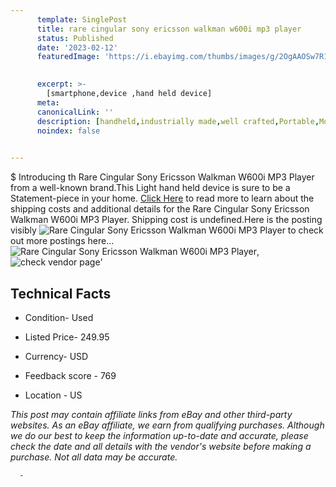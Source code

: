 ```yaml
---
      template: SinglePost
      title: rare cingular sony ericsson walkman w600i mp3 player
      status: Published
      date: '2023-02-12'
      featuredImage: 'https://i.ebayimg.com/thumbs/images/g/2OgAAOSw7R1j4WQc/s-l225.jpg'
       

      excerpt: >-
        [smartphone,device ,hand held device]
      meta:
      canonicalLink: ''
      description: [handheld,industrially made,well crafted,Portable,Mobile,Compact,Convenient,Lightweight,Maneuverable,Man-portable,Miniature,Carriable,Hand-held,Light,Holdable,Transportable,Mobile device,Pocket-sized,On-the-go,Wireless,Cordless,Compact size,Convenient size, smartphone,device ,hand held device]
      noindex: false
      

---
```

$
      Introducing th Rare Cingular Sony Ericsson Walkman W600i MP3 Player from a well-known brand.This Light hand held device is sure to be a Statement-piece in your home. [Click Here](https://www.ebay.com/itm/285136701504?hash=item426378c840%3Ag%3A2OgAAOSw7R1j4WQc&mkevt=1&mkcid=1&mkrid=711-53200-19255-0&campid=%253CePNCampaignId%253E&customid=%253CreferenceId%253E&toolid=10049) to read more to learn about the shipping costs and additional details for the Rare Cingular Sony Ericsson Walkman W600i MP3 Player. Shipping cost is undefined.Here is the posting visibly ![Rare Cingular Sony Ericsson Walkman W600i MP3 Player](https://i.ebayimg.com/thumbs/images/g/2OgAAOSw7R1j4WQc/s-l225.jpg) to check out more postings here... ![Rare Cingular Sony Ericsson Walkman W600i MP3 Player](https://i.ebayimg.com/images/g/2OgAAOSw7R1j4WQc/s-l1600.jpg), ![check vendor page](https://origin-galleryplus.ebayimg.com/ws/web/285136701504_2_0_1/225x225.jpg,https://origin-galleryplus.ebayimg.com/ws/web/285136701504_3_0_1/225x225.jpg,https://origin-galleryplus.ebayimg.com/ws/web/285136701504_4_0_1/225x225.jpg,https://origin-galleryplus.ebayimg.com/ws/web/285136701504_5_0_1/225x225.jpg,https://origin-galleryplus.ebayimg.com/ws/web/285136701504_6_0_1/225x225.jpg)'

      

 ## Technical Facts 



     
      

 - Condition- Used 


      

 - Listed Price- 249.95 


      

 - Currency- USD 


      

 - Feedback score - 769 


      

 - Location - US 


      
      

 *_This post may contain affiliate links from eBay and other third-party websites. As an eBay affiliate, we earn from qualifying purchases. Although we do our best to keep the information up-to-date and accurate, please check the date and all details with the vendor's website before making a purchase. Not all data may be accurate._*




      -
